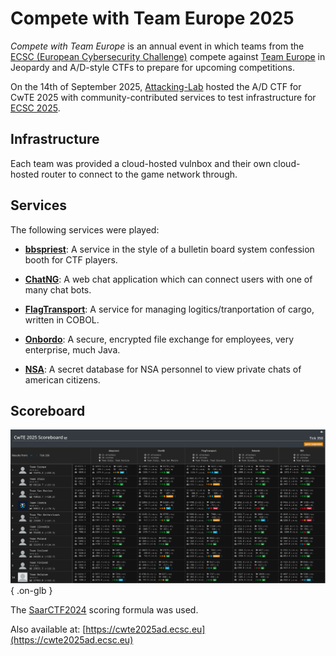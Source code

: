 # Compete with Team Europe 2025

*Compete with Team Europe* is an annual event in which teams from the
[ECSC (European Cybersecurity Challenge)](https://ecsc.eu)
compete against [Team Europe](https://icc.ecsc.eu/teams) in Jeopardy and A/D-style
CTFs to prepare for upcoming competitions.

On the 14th of September 2025, [Attacking-Lab](/) hosted the A/D CTF for CwTE
2025 with community-contributed services to test infrastructure for
[ECSC 2025](ecsc2025.md).


## Infrastructure

Each team was provided a cloud-hosted vulnbox and their own cloud-hosted router
to connect to the game network through.


## Services

The following services were played:

- **[bbspriest](https://github.com/attacking-lab/cwte2025-service-bbspriest)**: A service in the style of a bulletin board system confession booth for CTF players.

- **[ChatNG](https://github.com/attacking-lab/cwte2025-service-chatng)**: A web chat application which can connect users with one of many chat bots.
- **[FlagTransport](https://github.com/attacking-lab/cwte2025-service-flagtransport)**: A service for managing logitics/tranportation of cargo, written in COBOL.
- **[Onbordo](https://github.com/attacking-lab/cwte2025-service-onbordo)**: A secure, encrypted file exchange for employees, very enterprise, much Java.
- **[NSA](https://github.com/attacking-lab/cwte2025-service-nsa)**: A secret database for NSA personnel to view private chats of american citizens.



## Scoreboard

![Final Scoreboard](cwte2025_scoreboard.png){ .on-glb }

The [SaarCTF2024](/attack-defense/scoring/saarctf2024.md) scoring formula was used.

Also available at: [https://cwte2025ad.ecsc.eu](https://cwte2025ad.ecsc.eu)
